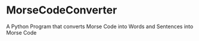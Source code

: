 # MorseCodeConverter
A Python Program that converts Morse Code into Words and Sentences into Morse Code
